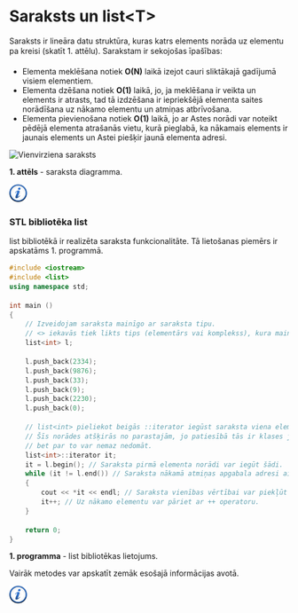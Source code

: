 # Saraksts un list&lt;T&gt;

Saraksts ir lineāra datu struktūra, kuras katrs elements norāda uz elementu pa kreisi (skatīt 1. attēlu). Sarakstam ir sekojošas īpašības:

- Elementa meklēšana notiek **O(N)** laikā izejot cauri sliktākajā gadījumā visiem elementiem.
- Elementa dzēšana notiek **O(1)** laikā, jo, ja meklēšana ir veikta un elements ir atrasts, tad tā izdzēšana ir iepriekšējā elementa saites norādīšana uz nākamo elementu un atmiņas atbrīvošana.
- Elementa pievienošana notiek **O(1)** laikā, jo ar Astes norādi var noteikt pēdējā elementa atrašanās vietu, kurā pieglabā, ka nākamais elements ir jaunais elements un Astei piešķir jaunā elementa adresi.

![Vienvirziena saraksts](/media/theory/list.png)

**1. attēls** - saraksta diagramma.

<a href="http://en.wikipedia.org/wiki/Linked_list" target="_blank">![Vairāk informācija](/media/theory/information.png)</a>

### STL bibliotēka list

list bibliotēkā ir realizēta saraksta funkcionalitāte. Tā lietošanas piemērs ir apskatāms 1. programmā.

```cpp
#include <iostream>
#include <list>
using namespace std;

int main ()
{
    // Izveidojam saraksta mainīgo ar saraksta tipu.
    // <> iekavās tiek likts tips (elementārs vai komplekss), kura mainīgie glabājas sarakstā.
    list<int> l;

    l.push_back(2334);
    l.push_back(9876);
    l.push_back(33);
    l.push_back(9);
    l.push_back(2230);
    l.push_back(0);

    // list<int> pieliekot beigās ::iterator iegūst saraksta viena elementa norādes mainīgo.
    // Šīs norādes atšķirās no parastajām, jo patiesībā tās ir klases jeb kompleksie tipi,
    // bet par to var nemaz nedomāt.
    list<int>::iterator it;
    it = l.begin(); // Saraksta pirmā elementa norādi var iegūt šādi.
    while (it != l.end()) // Saraksta nākamā atmiņas apgabala adresi aiz pēdējā elementa var iegūt šādi.
    {
        cout << *it << endl; // Saraksta vienības vērtībai var piekļūt ar *
        it++; // Uz nākamo elementu var pāriet ar ++ operatoru.
    }

    return 0;
}
```

**1. programma** - list bibliotēkas lietojums.

Vairāk metodes var apskatīt zemāk esošajā informācijas avotā.

<a href="http://www.cplusplus.com/reference/list/list/" target="_blank">![Vairāk informācija](/media/theory/information.png)</a>